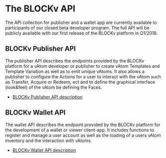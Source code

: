 # The BLOCKv API

The API collection for publisher and a wallet app are currently available to participants of our closed beta developer program. The full API will be publicly available with our first release of the BLOCKv platform in Q1/2018.

## BLOCKv Publisher API
The publisher API describes the endpoints provided by the BLOCKv platform for a vAtom developer or publisher to create vAtom Templates and Template Variation as well as to emit unique vAtoms. It also allows a publisher to configure the Actions for a user to interact with the vAtom such as Transfer, Acquire or Redeem, ect and to define the graphical interface (look&feel) of the vAtom be defining the Faces.
<ul>
<li><a href="https://documenter.getpostman.com/view/342127/collection/713ec9G">
BLOCKv Publisher API description</a></li>
</ul>


## BLOCKv Wallet API
The wallet API describes the endpoint provided by the BLOCKv platform for the development of a wallet or viewer client-app. It includes functions to register and manage a user account as well as the loading of a users vAtom inventory and the interaction with vAtoms.
<ul>
<li><a href="https://documenter.getpostman.com/view/342127/collection/713ecDe">
BLOCKv Wallet API description</a></li>
</ul>
